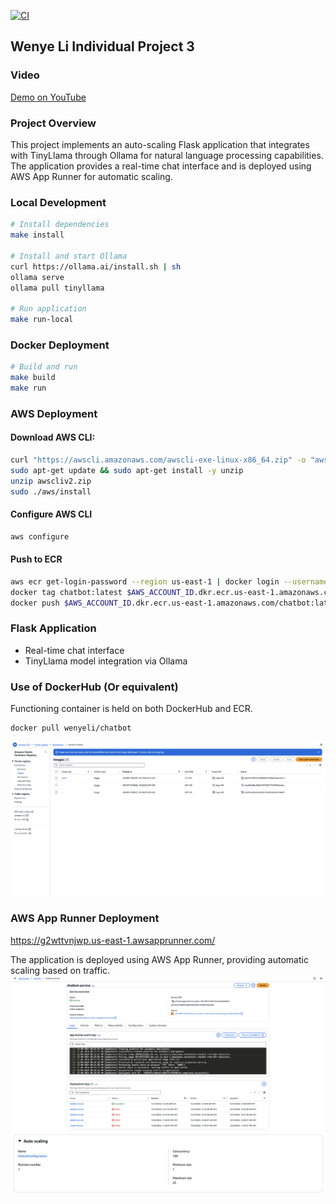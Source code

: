 [![CI](https://github.com/nogibjj/Wenye_Li_Individual_Project_3/actions/workflows/cicd.yml/badge.svg)](https://github.com/nogibjj/Wenye_Li_Individual_Project_3/actions/workflows/cicd.yml)

## Wenye Li Individual Project 3

### Video

[Demo on YouTube](https://youtu.be/EEg1Dv66DNE)

### Project Overview

This project implements an auto-scaling Flask application that integrates with TinyLlama through Ollama for natural language processing capabilities. The application provides a real-time chat interface and is deployed using AWS App Runner for automatic scaling.

### Local Development

```bash
# Install dependencies
make install

# Install and start Ollama
curl https://ollama.ai/install.sh | sh
ollama serve
ollama pull tinyllama

# Run application
make run-local
```

### Docker Deployment

```bash
# Build and run
make build
make run
```

### AWS Deployment

#### Download AWS CLI:

```bash
curl "https://awscli.amazonaws.com/awscli-exe-linux-x86_64.zip" -o "awscliv2.zip"
sudo apt-get update && sudo apt-get install -y unzip
unzip awscliv2.zip
sudo ./aws/install
```

#### Configure AWS CLI

```bash
aws configure
```

#### Push to ECR

```bash
aws ecr get-login-password --region us-east-1 | docker login --username AWS --password-stdin $AWS_ACCOUNT_ID.dkr.ecr.us-east-1.amazonaws.com
docker tag chatbot:latest $AWS_ACCOUNT_ID.dkr.ecr.us-east-1.amazonaws.com/chatbot:latest
docker push $AWS_ACCOUNT_ID.dkr.ecr.us-east-1.amazonaws.com/chatbot:latest
```

### Flask Application

- Real-time chat interface
- TinyLlama model integration via Ollama

### Use of DockerHub (Or equivalent)

Functioning container is held on both DockerHub and ECR.

```bash
docker pull wenyeli/chatbot
```

![ECR](ECR.png)

### AWS App Runner Deployment

https://g2wttvnjwp.us-east-1.awsapprunner.com/

The application is deployed using AWS App Runner, providing automatic scaling based on traffic.
![runner](runner.png)
![auto-scaling](auto-scaling.png)
